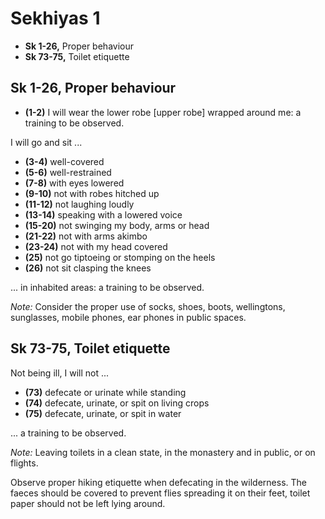 # Sekhiyas 1

-   **Sk 1-26,** Proper behaviour
-   **Sk 73-75,** Toilet etiquette

## Sk 1-26, Proper behaviour

- **(1-2)** I will wear the lower robe [upper robe] wrapped around me: a training to be observed.

I will go and sit ...

- **(3-4)** well-covered 
- **(5-6)** well-restrained
- **(7-8)** with eyes lowered
- **(9-10)** not with robes hitched up
- **(11-12)** not laughing loudly
- **(13-14)** speaking with a lowered voice
- **(15-20)** not swinging my body, arms or head
- **(21-22)** not with arms akimbo
- **(23-24)** not with my head covered
- **(25)** not go tiptoeing or stomping on the heels
- **(26)** not sit clasping the knees

... in inhabited areas: a training to be observed.

_Note:_ Consider the proper use of socks, shoes, boots, wellingtons, sunglasses,
mobile phones, ear phones in public spaces.

## Sk 73-75, Toilet etiquette

Not being ill, I will not ...

- **(73)** defecate or urinate while standing
- **(74)** defecate, urinate, or spit on living crops
- **(75)** defecate, urinate, or spit in water

... a training to be observed.

_Note:_ Leaving toilets in a clean state, in the monastery and in public, or on flights.

Observe proper hiking etiquette when defecating in the wilderness. The faeces
should be covered to prevent flies spreading it on their feet, toilet paper
should not be left lying around.



